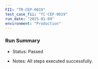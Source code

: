 ```yaml
---
FII: "TR-CEP-0019"
test_case_fii: "TC-CEP-0019"
run_date: "2025-01-09"
environment: "Production"
---
```

### Run Summary
-  Status: Passed

-  Notes: All steps executed successfully.